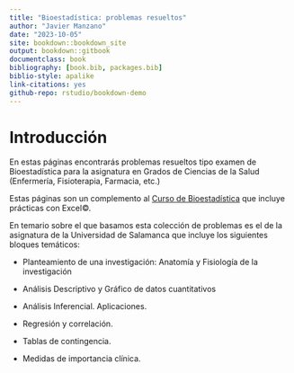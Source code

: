 ```yaml
--- 
title: "Bioestadística: problemas resueltos"
author: "Javier Manzano"
date: "2023-10-05"
site: bookdown::bookdown_site
output: bookdown::gitbook
documentclass: book
bibliography: [book.bib, packages.bib]
biblio-style: apalike
link-citations: yes
github-repo: rstudio/bookdown-demo
---
```


# Introducción

En estas páginas encontrarás problemas resueltos tipo examen de Bioestadística para la asignatura en Grados de Ciencias de la Salud (Enfermería, Fisioterapia, Farmacia, etc.)

Estas páginas son un complemento al [Curso de Bioestadística](https://1fjmanzano.github.io/bioestadistica/) que incluye prácticas con Excel©.

En temario sobre el que basamos esta colección de problemas es el de la asignatura de la Universidad de Salamanca que incluye los siguientes bloques temáticos:

- Planteamiento de una investigación: Anatomía y Fisiología de la investigación

- Análisis Descriptivo y Gráfico de datos cuantitativos

- Análisis Inferencial. Aplicaciones.

- Regresión y correlación.

- Tablas de contingencia.

- Medidas de importancia clínica.

